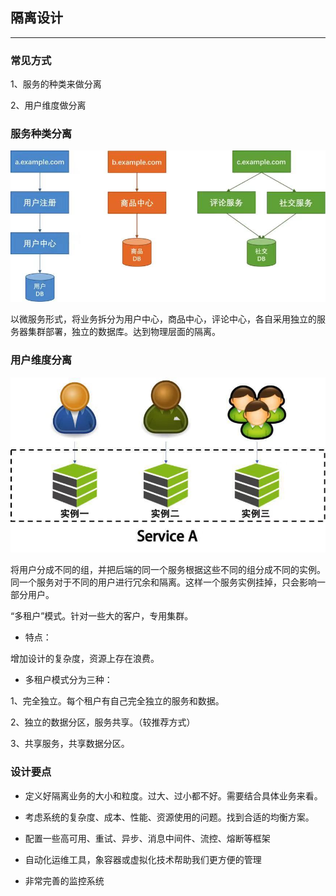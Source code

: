 ## 隔离设计
---

### 常见方式

1、服务的种类来做分离

2、用户维度做分离

### 服务种类分离

![image](img/13.jpeg)

以微服务形式，将业务拆分为用户中心，商品中心，评论中心，各自采用独立的服务器集群部署，独立的数据库。达到物理层面的隔离。

### 用户维度分离

![image](img/14.jpeg)

将用户分成不同的组，并把后端的同一个服务根据这些不同的组分成不同的实例。同一个服务对于不同的用户进行冗余和隔离。这样一个服务实例挂掉，只会影响一部分用户。

“多租户”模式。针对一些大的客户，专用集群。

* 特点：

增加设计的复杂度，资源上存在浪费。

* 多租户模式分为三种：

1、完全独立。每个租户有自己完全独立的服务和数据。

2、独立的数据分区，服务共享。（较推荐方式）

3、共享服务，共享数据分区。

### 设计要点

* 定义好隔离业务的大小和粒度。过大、过小都不好。需要结合具体业务来看。

* 考虑系统的复杂度、成本、性能、资源使用的问题。找到合适的均衡方案。

* 配置一些高可用、重试、异步、消息中间件、流控、熔断等框架

* 自动化运维工具，象容器或虚拟化技术帮助我们更方便的管理

* 非常完善的监控系统